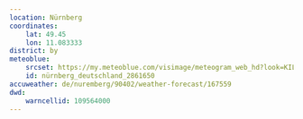 ```yaml
---
location: Nürnberg
coordinates:
    lat: 49.45
    lon: 11.083333
district: by
meteoblue:
    srcset: https://my.meteoblue.com/visimage/meteogram_web_hd?look=KILOMETER_PER_HOUR%2CCELSIUS%2CMILLIMETER&apikey=5838a18e295d&temperature=C&windspeed=kmh&precipitationamount=mm&winddirection=3char&city=N%C3%BCrnberg&iso2=de&lat=49.454201&lon=11.077500&asl=300&tz=Europe%2FBerlin&lang=de&sig=0b691cf83cf03eea952869b6857f8a77
    id: nürnberg_deutschland_2861650
accuweather: de/nuremberg/90402/weather-forecast/167559
dwd:
    warncellid: 109564000
---
```

